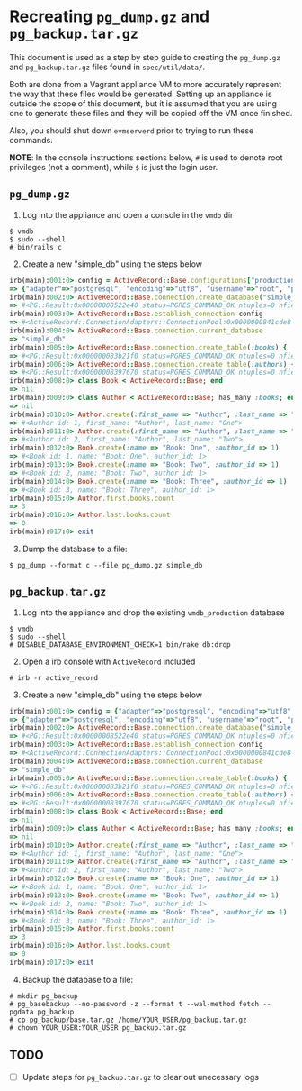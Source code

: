 Recreating `pg_dump.gz` and `pg_backup.tar.gz`
==============================================

This document is used as a step by step guide to creating the `pg_dump.gz` and
`pg_backup.tar.gz` files found in `spec/util/data/`.

Both are done from a Vagrant appliance VM to more accurately represent the way
that these files would be generated.  Setting up an appliance is outside the
scope of this document, but it is assumed that you are using one to generate
these files and they will be copied off the VM once finished.

Also, you should shut down `evmserverd` prior to trying to run these commands.

**NOTE**:  In the console instructions sections below, `#` is used to denote
root privileges (not a comment), while `$` is just the login user.


`pg_dump.gz`
------------

1. Log into the appliance and open a console in the `vmdb` dir
  
  ```console
  $ vmdb
  $ sudo --shell
  # bin/rails c
  ```
  
2. Create a new "simple_db" using the steps below
  
  ```ruby
  irb(main):001:0> config = ActiveRecord::Base.configurations["production"].merge("database" => "simple_db")
  => {"adapter"=>"postgresql", "encoding"=>"utf8", "username"=>"root", "pool"=>5, "wait_timeout"=>5, "min_messages"=>"warning", "database"=>"simple_db", "host"=>"localhost", "password"=>"smartvm"}
  irb(main):002:0> ActiveRecord::Base.connection.create_database("simple_db", config)
  => #<PG::Result:0x00000008522e40 status=PGRES_COMMAND_OK ntuples=0 nfields=0 cmd_tuples=0>
  irb(main):003:0> ActiveRecord::Base.establish_connection config
  => #<ActiveRecord::ConnectionAdapters::ConnectionPool:0x0000000841cde8 ...>
  irb(main):004:0> ActiveRecord::Base.connection.current_database
  => "simple_db"
  irb(main):005:0> ActiveRecord::Base.connection.create_table(:books) { |t| t.string :name; t.integer :author_id }
  => #<PG::Result:0x000000083b21f0 status=PGRES_COMMAND_OK ntuples=0 nfields=0 cmd_tuples=0>
  irb(main):006:0> ActiveRecord::Base.connection.create_table(:authors) { |t| t.string :first_name; t.string :last_name }
  => #<PG::Result:0x00000008397670 status=PGRES_COMMAND_OK ntuples=0 nfields=0 cmd_tuples=0>
  irb(main):008:0> class Book < ActiveRecord::Base; end
  => nil
  irb(main):009:0> class Author < ActiveRecord::Base; has_many :books; end
  => nil
  irb(main):010:0> Author.create(:first_name => "Author", :last_name => "One")
  => #<Author id: 1, first_name: "Author", last_name: "One">
  irb(main):011:0> Author.create(:first_name => "Author", :last_name => "Two")
  => #<Author id: 2, first_name: "Author", last_name: "Two">
  irb(main):012:0> Book.create(:name => "Book: One", :author_id => 1)
  => #<Book id: 1, name: "Book: One", author_id: 1>
  irb(main):013:0> Book.create(:name => "Book: Two", :author_id => 1)
  => #<Book id: 2, name: "Book: Two", author_id: 1>
  irb(main):014:0> Book.create(:name => "Book: Three", :author_id => 1)
  => #<Book id: 3, name: "Book: Three", author_id: 1>
  irb(main):015:0> Author.first.books.count
  => 3
  irb(main):016:0> Author.last.books.count
  => 0
  irb(main):017:0> exit
  ```
  
3. Dump the database to a file:
  
  ```console
  $ pg_dump --format c --file pg_dump.gz simple_db
  ```


`pg_backup.tar.gz`
------------------

1. Log into the appliance and drop the existing `vmdb_production` database
  
  ```console
  $ vmdb
  $ sudo --shell
  # DISABLE_DATABASE_ENVIRONMENT_CHECK=1 bin/rake db:drop
  ```
  
2. Open a irb console with `ActiveRecord` included
  
  ```console
  # irb -r active_record
  ```
  
3. Create a new "simple_db" using the steps below
  
  ```ruby
  irb(main):001:0> config = {"adapter"=>"postgresql", "encoding"=>"utf8", "username"=>"root", "pool"=>5, "wait_timeout"=>5, "min_messages"=>"warning", "database"=>"simple_db", "host"=>"localhost", "password"=>"smartvm"}
  => {"adapter"=>"postgresql", "encoding"=>"utf8", "username"=>"root", "pool"=>5, "wait_timeout"=>5, "min_messages"=>"warning", "database"=>"simple_db", "host"=>"localhost", "password"=>"smartvm"}
  irb(main):002:0> ActiveRecord::Base.connection.create_database("simple_db", config.merge("database" => "postgres"))
  => #<PG::Result:0x00000008522e40 status=PGRES_COMMAND_OK ntuples=0 nfields=0 cmd_tuples=0>
  irb(main):003:0> ActiveRecord::Base.establish_connection config
  => #<ActiveRecord::ConnectionAdapters::ConnectionPool:0x0000000841cde8 ...>
  irb(main):004:0> ActiveRecord::Base.connection.current_database
  => "simple_db"
  irb(main):005:0> ActiveRecord::Base.connection.create_table(:books) { |t| t.string :name; t.integer :author_id }
  => #<PG::Result:0x000000083b21f0 status=PGRES_COMMAND_OK ntuples=0 nfields=0 cmd_tuples=0>
  irb(main):006:0> ActiveRecord::Base.connection.create_table(:authors) { |t| t.string :first_name; t.string :last_name }
  => #<PG::Result:0x00000008397670 status=PGRES_COMMAND_OK ntuples=0 nfields=0 cmd_tuples=0>
  irb(main):008:0> class Book < ActiveRecord::Base; end
  => nil
  irb(main):009:0> class Author < ActiveRecord::Base; has_many :books; end
  => nil
  irb(main):010:0> Author.create(:first_name => "Author", :last_name => "One")
  => #<Author id: 1, first_name: "Author", last_name: "One">
  irb(main):011:0> Author.create(:first_name => "Author", :last_name => "Two")
  => #<Author id: 2, first_name: "Author", last_name: "Two">
  irb(main):012:0> Book.create(:name => "Book: One", :author_id => 1)
  => #<Book id: 1, name: "Book: One", author_id: 1>
  irb(main):013:0> Book.create(:name => "Book: Two", :author_id => 1)
  => #<Book id: 2, name: "Book: Two", author_id: 1>
  irb(main):014:0> Book.create(:name => "Book: Three", :author_id => 1)
  => #<Book id: 3, name: "Book: Three", author_id: 1>
  irb(main):015:0> Author.first.books.count
  => 3
  irb(main):016:0> Author.last.books.count
  => 0
  irb(main):017:0> exit
  ```
  
4. Backup the database to a file:
  
  ```console
  # mkdir pg_backup
  # pg_basebackup --no-password -z --format t --wal-method fetch --pgdata pg_backup
  # cp pg_backup/base.tar.gz /home/YOUR_USER/pg_backup.tar.gz
  # chown YOUR_USER:YOUR_USER pg_backup.tar.gz
  ```


TODO
----

* [ ] Update steps for `pg_backup.tar.gz` to clear out unecessary logs
